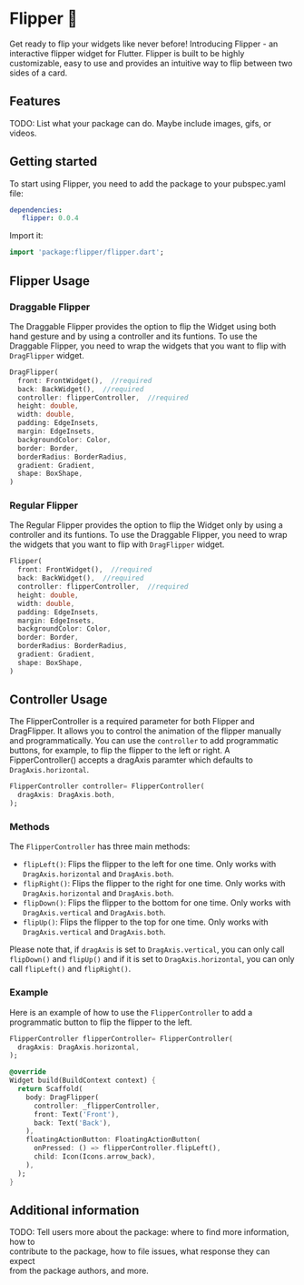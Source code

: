 
# Flipper 🎡

Get ready to flip your widgets like never before!   Introducing Flipper - an interactive flipper widget for Flutter. Flipper is built to be highly customizable, easy to use and provides an intuitive way to flip between two sides of a card.

## Features

TODO: List what your package can do. Maybe include images, gifs, or videos.

## Getting started

To start using Flipper, you need to add the package to your pubspec.yaml file:

```yaml  
dependencies:  
   flipper: 0.0.4
```  
Import it:
```dart  
import 'package:flipper/flipper.dart';
```  

## Flipper Usage

### Draggable Flipper
The Draggable Flipper provides the option to flip the Widget using both hand gesture and by using a controller and its funtions. To use the Draggable Flipper, you need to wrap the widgets that you want to flip with `DragFlipper` widget.

```dart  
DragFlipper(  
  front: FrontWidget(),  //required
  back: BackWidget(),  //required
  controller: flipperController,  //required
  height: double,  
  width: double,  
  padding: EdgeInsets,  
  margin: EdgeInsets,  
  backgroundColor: Color,  
  border: Border,  
  borderRadius: BorderRadius,  
  gradient: Gradient,  
  shape: BoxShape,  
)  
```  

### Regular Flipper
The Regular Flipper provides the option to flip the Widget only by using a controller and its funtions. To use the Draggable Flipper, you need to wrap the widgets that you want to flip with `DragFlipper` widget.

```dart  
Flipper(  
  front: FrontWidget(),  //required
  back: BackWidget(),  //required
  controller: flipperController,  //required
  height: double,  
  width: double,  
  padding: EdgeInsets,  
  margin: EdgeInsets,  
  backgroundColor: Color,  
  border: Border,  
  borderRadius: BorderRadius,  
  gradient: Gradient,  
  shape: BoxShape,  
)  
```  
## Controller Usage
The FlipperController is a required parameter for both Flipper and DragFlipper. It allows you to control the animation of the flipper manually and programmatically. You can use the `controller` to add programmatic buttons, for example, to flip the flipper to the left or right.
A FipperController() accepts a dragAxis paramter which defaults to `DragAxis.horizontal`.

```dart  
FlipperController controller= FlipperController(  
  dragAxis: DragAxis.both,  
);
```  
### Methods

The `FlipperController` has three main methods:

-   `flipLeft()`: Flips the flipper to the left for one time. Only works with `DragAxis.horizontal` and `DragAxis.both`.
-   `flipRight()`: Flips the flipper to the right for one time. Only works with `DragAxis.horizontal` and `DragAxis.both`.
-   `flipDown()`: Flips the flipper to the bottom for one time. Only works with `DragAxis.vertical` and `DragAxis.both`.
-    `flipUp()`: Flips the flipper to the top for one time. Only works with `DragAxis.vertical` and `DragAxis.both`.

Please note that, if `dragAxis` is set to `DragAxis.vertical`, you can only call `flipDown()` and `flipUp()` and if it is set to `DragAxis.horizontal`, you can only call `flipLeft()` and `flipRight()`.

### Example

Here is an example of how to use the `FlipperController` to add a programmatic button to flip the flipper to the left.

```dart
FlipperController flipperController= FlipperController(  
  dragAxis: DragAxis.horizontal,  
);

@override
Widget build(BuildContext context) {
  return Scaffold(
    body: DragFlipper(
      controller: _flipperController,
      front: Text('Front'),
      back: Text('Back'),
    ),
    floatingActionButton: FloatingActionButton(
      onPressed: () => flipperController.flipLeft(),
      child: Icon(Icons.arrow_back),
    ),
  );
} 
```


## Additional information

TODO: Tell users more about the package: where to find more information, how to  
contribute to the package, how to file issues, what response they can expect  
from the package authors, and more.